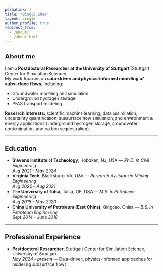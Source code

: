 ```yaml
---
permalink: /
title: "Qingqi Zhao"
layout: single
author_profile: true
redirect_from:
  - /about/
  - /about.html
---
```


## About me

I am a **Postdoctoral Researcher at the University of Stuttgart** (Stuttgart Center for Simulation Science).  
My work focuses on **data-driven and physics-informed modeling of subsurface flows**, including:

- Groundwater modeling and simulation  
- Underground hydrogen storage  
- PFAS transport modeling  

**Research interests:** scientific machine learning; data assimilation; uncertainty quantification; subsurface flow simulation; and environment & energy applications (underground hydrogen storage, groundwater contamination, and carbon sequestration).

---

## Education

- **Stevens Institute of Technology**, Hoboken, NJ, USA — *Ph.D. in Civil Engineering*  
  *Aug 2021 – May 2024*
- **Virginia Tech**, Blacksburg, VA, USA — *Research Assistant in Mining Engineering*  
  *Aug 2020 – Aug 2021*
- **The University of Tulsa**, Tulsa, OK, USA — *M.S. in Petroleum Engineering*  
  *Aug 2018 – May 2020*
- **China University of Petroleum (East China)**, Qingdao, China — *B.S. in Petroleum Engineering*  
  *Sept 2014 – June 2018*

---

## Professional Experience

- **Postdoctoral Researcher**, Stuttgart Center for Simulation Science, University of Stuttgart  
  *May 2024 – present* — Data-driven, physics-informed approaches for modeling subsurface flows.


 


